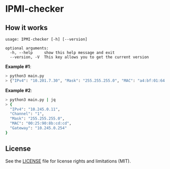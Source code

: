 # IPMI-checker

## How it works

```
usage: IPMI-checker [-h] [--version]

optional arguments:
  -h, --help     show this help message and exit
  --version, -V  This key allows you to get the current version
```

**Example #1**:

```bash
> python3 main.py
> {"IPv4": "10.201.7.30", "Mask": "255.255.255.0", "MAC": "a4:bf:01:64:e8:aa", "Gateway": "10.201.7.254", "Channel": "3"}
```

**Example #2**:

```bash
> python3 main.py | jq
> {
  "IPv4": "10.245.0.11",
  "Channel": "1",
  "Mask": "255.255.255.0",
  "MAC": "00:25:90:8b:cd:cd",
  "Gateway": "10.245.0.254"
}
```

## License

See the [LICENSE](LICENSE) file for license rights and limitations (MIT).
